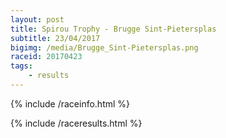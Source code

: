 ```yaml
---
layout: post
title: Spirou Trophy - Brugge Sint-Pietersplas
subtitle: 23/04/2017
bigimg: /media/Brugge_Sint-Pietersplas.png
raceid: 20170423
tags:
    - results
---
```


{% include /raceinfo.html %}
<!--more-->
{% include /raceresults.html %}